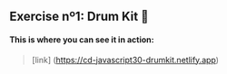 ## Exercise nº1: Drum Kit 🥁

#### This is where you can see it in action:

> [link] (https://cd-javascript30-drumkit.netlify.app)
